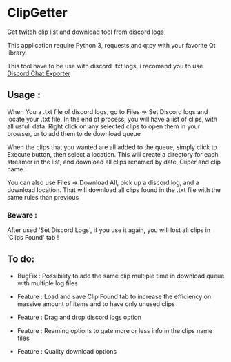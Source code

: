 # ClipGetter
Get twitch clip list and download tool from discord logs

This application require Python 3, requests and qtpy with your favorite Qt library.

This tool have to be use with discord .txt logs, i recomand you to use [Discord Chat Exporter](https://github.com/Tyrrrz/DiscordChatExporter)


## Usage :

When You a .txt  file of discord logs, go to Files => Set Discord logs and locate your .txt file.
In the end of process, you will have a list of clips, with all usfull data. 
Right click on any selected clips to open them in your browser, or to add them to de download queue

When the clips that you wanted are all added to the queue, simply click to Execute button, then select a location.
This will create a directory for each streamer in the list, and download all clips renamed by date, Cliper and clip name.

You can also use Files => Download All, pick up a discord log, and a download location. 
That will download all clips found in the .txt file with the same rules than previous

### Beware : 

After used  'Set Discord Logs', if you use it again, you will lost all clips in 'Clips Found' tab !


## To do:

* BugFix : Possibility to add the same clip multiple time in download queue with multiple log files

* Feature : Load and save Clip Found tab to increase the efficiency on massive amount of items and to have only unused clips
* Feature : Drag and drop discord logs option
* Feature : Reaming options to gate more or less info in the clips name files
* Feature : Quality download options
